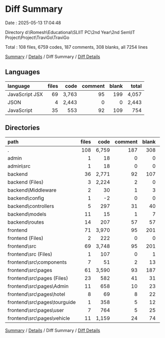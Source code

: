 # Diff Summary

Date : 2025-05-13 17:04:48

Directory d:\\Romesh\\Educational\\SLIIT PC\\2nd Year\\2nd Sem\\IT Project\\Project\\TraviGo\\TraviGo

Total : 108 files,  6759 codes, 187 comments, 308 blanks, all 7254 lines

[Summary](results.md) / [Details](details.md) / Diff Summary / [Diff Details](diff-details.md)

## Languages
| language | files | code | comment | blank | total |
| :--- | ---: | ---: | ---: | ---: | ---: |
| JavaScript JSX | 69 | 3,763 | 95 | 199 | 4,057 |
| JSON | 4 | 2,443 | 0 | 0 | 2,443 |
| JavaScript | 35 | 553 | 92 | 109 | 754 |

## Directories
| path | files | code | comment | blank | total |
| :--- | ---: | ---: | ---: | ---: | ---: |
| . | 108 | 6,759 | 187 | 308 | 7,254 |
| admin | 1 | 18 | 0 | 0 | 18 |
| admin\\src | 1 | 18 | 0 | 0 | 18 |
| backend | 36 | 2,771 | 92 | 107 | 2,970 |
| backend (Files) | 3 | 2,224 | 2 | 0 | 2,226 |
| backend\\Middleware | 2 | 30 | 1 | 3 | 34 |
| backend\\config | 1 | -2 | 0 | 0 | -2 |
| backend\\controllers | 5 | 297 | 31 | 40 | 368 |
| backend\\models | 11 | 15 | 1 | 7 | 23 |
| backend\\routes | 14 | 207 | 57 | 57 | 321 |
| frontend | 71 | 3,970 | 95 | 201 | 4,266 |
| frontend (Files) | 2 | 222 | 0 | 0 | 222 |
| frontend\\src | 69 | 3,748 | 95 | 201 | 4,044 |
| frontend\\src (Files) | 1 | 107 | 0 | 1 | 108 |
| frontend\\src\\components | 7 | 51 | 2 | 13 | 66 |
| frontend\\src\\pages | 61 | 3,590 | 93 | 187 | 3,870 |
| frontend\\src\\pages (Files) | 23 | 582 | 41 | 31 | 654 |
| frontend\\src\\pages\\Admin | 11 | 658 | 10 | 23 | 691 |
| frontend\\src\\pages\\hotel | 8 | 69 | 8 | 22 | 99 |
| frontend\\src\\pages\\tourguide | 1 | 358 | 5 | 12 | 375 |
| frontend\\src\\pages\\user | 7 | 764 | 5 | 25 | 794 |
| frontend\\src\\pages\\vehicle | 11 | 1,159 | 24 | 74 | 1,257 |

[Summary](results.md) / [Details](details.md) / Diff Summary / [Diff Details](diff-details.md)